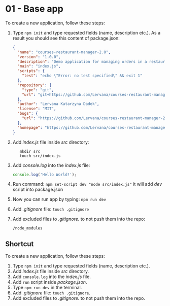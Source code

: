 # 01 - Base app

To create a new application, follow these steps:
1. Type `npm init` and type requested fields (name, description etc.). As a result you should see this content of package.json:
    ```json package.json
    {
      "name": "courses-restaurant-manager-2.0",
      "version": "1.0.0",
      "description": "Demo application for managing orders in a restaurant. Application written in TypeScript (Node.js).",
      "main": "index.js",
      "scripts": {
        "test": "echo \"Error: no test specified\" && exit 1"
      },
      "repository": {
        "type": "git",
        "url": "git+https://github.com/Lervana/courses-restaurant-manager-2.0.git"
      },
      "author": "Lervana Katarzyna Dadek",
      "license": "MIT",
      "bugs": {
        "url": "https://github.com/Lervana/courses-restaurant-manager-2.0/issues"
      },
      "homepage": "https://github.com/Lervana/courses-restaurant-manager-2.0#readme"
    }
    ```

2. Add _index.js_ file inside _src_ directory:
   ```shell
      mkdir src
      touch src/index.js
   ```

3. Add _console.log_ into the _index.js_ file:
   ```js index.js
   console.log('Hello World!');
   ```

4. Run command: ```npm set-script dev "node src/index.js"``` it will add _dev_ script into package.json

5. Now you can run app by typing: ```npm run dev```

6. Add _.gitignore_ file: ```touch .gitignore```

7. Add excluded files to _.gitignore._ to not push them into the repo:
   ```text .gitignore
   /node_modules
   ```

## Shortcut

To create a new application, follow these steps:

1. Type `npm init` and type requested fields (name, description etc.).
2. Add _index.js_ file inside _src_ directory.
3. Add ```console.log``` into the _index.js_ file.
4. Add ```run``` script inside _package.json_.
5. Type ```npm run dev``` in the terminal.
6. Add _.gitignore_ file: ```touch .gitignore```.
7. Add excluded files to _.gitignore._ to not push them into the repo.
